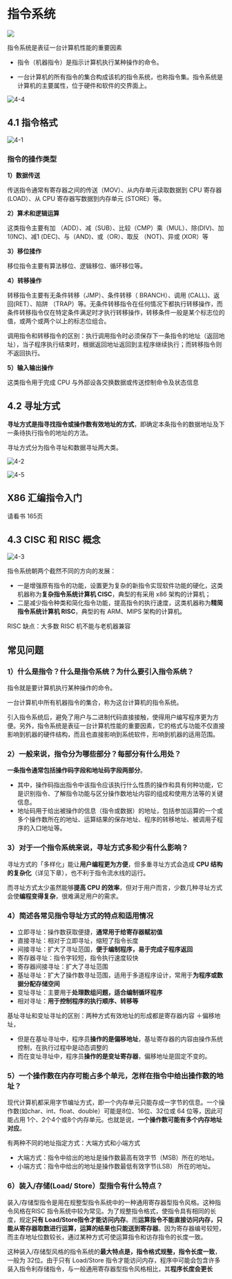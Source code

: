 # 指令系统

![](./doc/4-0.png)

指令系统是表征一台计算机性能的重要因素

- 指令（机器指令）是指示计算机执行某种操作的命令。

- 一台计算机的所有指令的集合构成该机的指令系统，也称指令集。指令系统是计算机的主要属性，位于硬件和软件的交界面上。

![4-4](./doc/4-4.png)

## 4.1 指令格式

![4-1](./doc/4-1.png)

### 指令的操作类型

**1）数据传送**

传送指令通常有寄存器之间的传送（MOV）、从内存单元读取数据到 CPU 寄存器(LOAD）、从 CPU 寄存器写数据到内存单元 (STORE）等。

**2）算术和逻辑运算**

这类指令主要有加 （ADD）、减（SUB）、比较（CMP）乘（MUL）、除(DIV)、加1(INC)、减1 (DEC)、与（AND)、或（OR）、取反 （NOT)、异或 (XOR）等

**3）移位揉作**

移位指令主要有算法移位、逻辑移位、循环移位等。

**4）转移操作**

转移指令主要有无条件转移（JMP）、条件转移（ BRANCH）、调用 (CALL)、返回(RET）、陷阱 （TRAP）等。无条件转移指令在任何情况下都执行转移操作，而条件转移指令仅在特定条件满足时才执行转移操作，转移条件一般是某个标志位的值，或两个或两个以上的标志位组合。

调用指令和转移指令的区别：执行调用指令时必须保存下一条指令的地址（返回地址），当子程序执行结束时，根据返回地址返回到主程序继续执行；而转移指令则不返回执行。

**5）输入输出操作**

这类指令用于完成 CPU 与外部设各交换数据或传送控制命令及状态信息

## 4.2 寻址方式

**寻址方式是指寻找指令或操作数有效地址的方式**，即确定本条指令的数据地址及下一条待执行指令的地址的方法。

寻址方式分为指令寻址和数据寻址两大类。

![4-2](./doc/4-2.png)

![4-5](./doc/4-5.png)

## X86 汇编指令入门

请看书 165页

## 4.3 CISC 和 RISC 概念

![4-3](./doc/4-3.png)

指令系统朝两个截然不同的方向的发展：

- 一是增强原有指令的功能，设置更为复杂的新指令实现软件功能的硬化，这类机器称为**复杂指令系统计算机 CISC**，典型的有采用 x86 架构的计算机；
- 二是减少指令种类和简化指令功能，提高指令的执行速度，这类机器称为**精简指令系统计算机 RISC**，典型的有 ARM、MIPS 架构的计算机。

RISC 缺点：大多数 RISC 机不能与老机器兼容

## 常见问题

### 1）什么是指令？什么是指令系统？为什么要引入指令系统？

指令就是要计算机执行某种操作的命令。

一台计算机中所有机器指令的集合，称为这台计算机的指令系统。

引入指令系统后，避免了用户与二进制代码直接接触，使得用户编写程序更为方便。另外，指令系统是表征一台计算机性能的重要因素，它的格式与功能不仅直接影响到机器的硬件结构，而且也直接影响到系统软件，形响到机器的适用范围。

### 2）一般来说，指令分为哪些部分？每部分有什么用处？

**一条指令通常包括操作码字段和地址码字段两部分**。

- 其中，操作码指出指令中该指令应该执行什么性质的操作和具有何种功能，它是识别指令、了解指令功能与区分操作数地址内容的组成和使用方法等的关键信息。
- 地址码用于给出被操作的信息（指令或数据）的地址，包括参加运算的一个或多个操作数所在的地址、运算结果的保存地址、程序的转移地址、被调用子程序的入口地址等。

### 3）对于一个指令系统来说，寻址方式多和少有什么影响？

寻址方式的「多样化」能让**用户编程更为方便**，但多重寻址方式会造成 **CPU 结构的复杂化**（详见下章），也不利于指令流水线的运行。

而寻址方式太少虽然能够**提高 CPU 的效率**，但对于用户而言，少数几种寻址方式会使**编程变得复杂**，很难满足用户的需求。

### 4）简述各常见指令导址方式的特点和适用情况

- 立即寻址：操作数获取便捷，**通常用于给寄存器赋初值**
- 直接寻址：相对于立即寻址，缩短了指令长度
- 间接寻址：扩大了寻址范国，**便于编制程序，易于完成子程序返回**
- 寄存器寻址：指令字较短，指令执行速度较快
- 寄存器间接寻址：扩大了寻址范围
- 基址寻址：扩大了操作数寻址范围，适用于多道程序设计，常用于**为程序或数据分配存储空间**
- 变址寻址：主要用于**处理数组问题，适合编制循环程序**
- 相对寻址：**用于控制程序的执行顺序、转移等**


基址寻址和变址寻址的区别：两种方式有效地址的形成都是寄存器内容 ＋偏移地址，

- 但是在基址寻址中，程序员**操作的是偏移地址**，基址寄存器的内容由操作系统控制，在执行过程中是动态调整的
- 而在变址寻址中，程序员**操作的是变址寄存器**，偏移地址是固定不变的。

### 5）一个操作数在内存可能占多个单元，怎样在指令中给出操作数的地址？

现代计算机都采用字节编址方式，即一个内存单元只能存成一字节的信息。一个操作数(如char、int、float、double）可能是8位、16位、32位或 64 位等，因此可能占用 1个、2个4个或8个内存单元。也就是说，**一个操作数可能有多个内存地址对应**。

有两种不同的地址指定方式：大端方式和小端方式

- 大端方式：指令中给出的地址是操作数最高有效字节（MSB）所在的地址。
- 小端方式：指令中给出的地址是操作数最低有效字节(LSB） 所在的地址。

### 6）装入/存储(Load/ Store）型指令有什么特点？

装入/存储型指令是用在规整型指令系统中的一种通用寄存器型指令风格。这种指令风格在RISC 指令系统中较为常见。为了规整指令格式，使指令具有相同的长度，规定**只有 Load/Store指令才能访问内存**。而**运算指令不能直接访问内存，只能从寄存器取数进行运算，运算的结果也只能送到寄存器**。因为寄存器编号较短，而主存地址位数较长，通过某种方式可使运算指令和访存指令的长度一致。

这种装入/存储型风格的指令系统的**最大特点是，指令格式规整，指令长度一致**，一般为 32位。由于只有 Load/Store 指令才能访问内存，程序中可能会包含许多装入指令利存储指令，与一般通用寄存器型指令风格相比，其**程序长度会更长**

